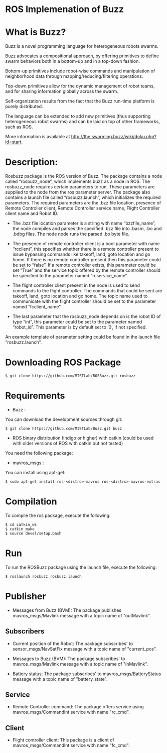 ROS Implemenation of Buzz
=========================

What is Buzz?
=============

Buzz is a novel programming language for heterogeneous robots swarms.

Buzz advocates a compositional approach, by offering primitives to define swarm behaviors both in a bottom-up and in a top-down fashion.

Bottom-up primitives include robot-wise commands and manipulation of neighborhood data through mapping/reducing/filtering operations.

Top-down primitives allow for the dynamic management of robot teams, and for sharing information globally across the swarm.

Self-organization results from the fact that the Buzz run-time platform is purely distributed.

The language can be extended to add new primitives (thus supporting heterogeneous robot swarms) and can be laid on top of other frameworks, such as ROS.

More information is available at http://the.swarming.buzz/wiki/doku.php?id=start.

Description:
============

Rosbuzz package is the ROS version of Buzz. The package contains a node called “rosbuzz_node”, which implements buzz as a node in ROS.  The rosbuzz_node requires certain parameters to run. These parameters are supplied to the node from the ros parameter server.  The  package  also  contains  a  launch  file called “rosbuzz.launch”, which initializes the required parameters. The required  parameters are  the .bzz file location, presence of Remote Controller client, Remote Controller service name, Flight Controller client name and Robot ID.

* The .bzz file location parameter is a string with name “bzzfile_name”, the node compiles and parses the specified .bzz file into .basm, .bo and .bdbg files. The node node runs the parsed .bo byte file.

* The presence of remote controller client is a bool parameter with name “rcclient”,  this  specifies  whether there is a remote controller present to issue bypassing commands like takeoff, land, goto location and go home. If there is no remote controller present then this parameter could be set to “false”. If a remote controller exists, this parameter could be set “True” and the service topic offered by the remote controller should be specified to the parameter named “rcservice_name”.

* The flight controller client present in the node is used to send commands to the flight controller. The commands that could be sent are takeoff, land, goto location and go home. The topic name used to communicate with the flight controller should be set to the parameter named “fcclient_name”.

* The last parameter that the rosbuzz_node depends on is the robot ID of type “int”, this parameter could be set to the parameter named “robot_id”. This parameter is by default set to ‘0’, if not specified.  

An example template of parameter setting could be found in the launch file “rosbuzz.launch”. 


Downloading ROS Package
=======================

    $ git clone https://github.com/MISTLab/ROSBuzz.git rosbuzz

Requirements
============

* Buzz : 

You can download the development sources through git:

    $ git clone https://github.com/MISTLab/Buzz.git buzz

* ROS binary distribution (Indigo or higher) with catkin (could be used with older versions of ROS with catkin but not tested)


You need the following package:

* mavros_msgs : 

You can install using apt-get:

    $ sudo apt-get install ros-<distro>-mavros ros-<distro>-mavros-extras

Compilation
===========

To compile the ros package, execute the following:

    $ cd catkin_ws
    $ catkin_make
    $ source devel/setup.bash
    
Run
===
To run the ROSBuzz package using the launch file, execute the following:

    $ roslaunch rosbuzz rosbuzz.launch

Publisher
=========

* Messages from Buzz (BVM):
The package publishes mavros_msgs/Mavlink message with a topic name of "outMavlink". 

Subscribers
-----------

* Current position of the Robot:
The package subscribes' to sensor_msgs/NavSatFix message with a topic name of "current_pos".

* Messages to Buzz (BVM):
The package subscribes' to mavros_msgs/Mavlink message with a topic name of "inMavlink".

* Battery status:
The package subscribes' to mavros_msgs/BatteryStatus message with a topic name of "battery_state".

Service
-------

* Remote Controller command:
The package offers service using mavros_msgs/CommandInt service with name "rc_cmd".

Client
------

* Flight controller client:
This package is a client of mavros_msgs/CommandInt service with name "fc_cmd".
 

